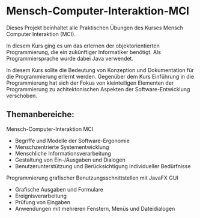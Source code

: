 # Mensch-Computer-Interaktion-MCI
Dieses Projekt beinhaltet alle Praktischen Übungen des Kurses Mensch Computer Interaktion (MCI).

In diesem Kurs ging es um das erlernen der objektorientierten Programmierung, die ein zukünftiger Informatiker benötigt. Als Programmiersprache wurde dabei Java verwendet.

In diesem Kurs sollte die Bedeutung von Konzeption und Dokumentation für die Programmierung erlernt werden. Gegenüber dem Kurs Einführung in die Programmierung hat sich der Fokus von kleinteiligen Elementen der Programmierung zu achitektonischen Aspekten der Software-Entwicklung verschoben. 


## Themanbereiche:

Mensch-Computer-Interaktion MCI
- Begriffe und Modelle der Software-Ergonomie
- Menschzentrierte Systementwicklung
- Menschliche Informationsverarbeitung
- Gestaltung von Ein-/Ausgaben und Dialogen
- Benutzerunterstützung und Berücksichtigung individueller Bedürfnisse


Programmierung grafischer Benutzungsschnittstellen mit JavaFX GUI
- Grafische Ausgaben und Formulare
- Ereignisverarbeitung
- Prüfung von Eingaben
- Anwendungen mit mehreren Fenstern, Menüs und Dateidialogen
